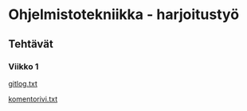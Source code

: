 # Ohjelmistotekniikka - harjoitustyö

## Tehtävät

### Viikko 1

[gitlog.txt](https://github.com/anninmal/ot-harjoitustyo/blob/master/laskarit/viikko1/gitlog.txt)

[komentorivi.txt](https://github.com/anninmal/ot-harjoitustyo/blob/master/laskarit/viikko1/komentorivi.txt)
